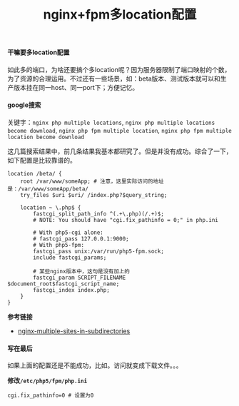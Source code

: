 ﻿---
layout: post
title: "nginx+fpm多location配置"
description: "nginx,php-fpm,multi-location"
category: "nginx"
tags:
  - nginx
---

#### 干嘛要多location配置

如此多的端口，为啥还要搞个多location呢？因为服务器限制了端口映射的个数，为了资源的合理运用。不过还有一些场景，如：beta版本、测试版本就可以和生产版本挂在同一host、同一port下；方便记忆。

#### google搜索

关键字：`nginx php multiple locations`, `nginx php multiple locations become download`, `nginx php fpm multiple location`, `nginx php fpm multiple location become download`

这几篇搜索结果中，前几条结果我基本都研究了。但是并没有成功。综合了一下，如下配置是比较靠谱的。

```
location /beta/ {
	root /var/www/someApp; # 注意，这里实际访问的地址是：/var/www/someApp/beta/
	try_files $uri $uri/ /index.php?$query_string;
	
	location ~ \.php$ {
		fastcgi_split_path_info ^(.+\.php)(/.+)$;
		# NOTE: You should have "cgi.fix_pathinfo = 0;" in php.ini
			
		# With php5-cgi alone:
		# fastcgi_pass 127.0.0.1:9000;
		# With php5-fpm:
		fastcgi_pass unix:/var/run/php5-fpm.sock;
		include fastcgi_params;
		
		# 某些nginx版本中，这句是没有加上的
		fastcgi_param SCRIPT_FILENAME $document_root$fastcgi_script_name;
		fastcgi_index index.php;
	}   
}
```

__参考链接__

* [nginx-multiple-sites-in-subdirectories](http://programmersjunk.blogspot.jp/2013/11/nginx-multiple-sites-in-subdirectories.html)

#### 写在最后

如果上面的配置还是不能成功，比如。访问就变成下载文件。。。

__修改`/etc/php5/fpm/php.ini`__

```
cgi.fix_pathinfo=0 # 设置为0
```

